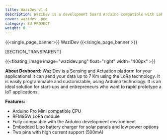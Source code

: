 ```yaml
---
title: WaziDev v1.4
description: WaziDev is a development board Arduino compatible with LoRa and embedded antenna
cover: wazidev_.png
category: EU PROJECT
weight: 0
---
```

{{<single_page_banner>}}
WaziDev
{{</single_page_banner >}}

[SECTION_TRANSPARENT]

{{<floating_image image="wazidev.png" float="right" width="400px" >}}

**About Devboard:** WaziDev is a Sensing and Actuation platform for your applications! It can send your data up to 7 Km using the LoRa technology. It is easily programmable and customizable, using Arduino technology. It is an ideal solution for start-ups and entrepreneurs who want to rapid prototype a IoT applications. 

**Features:**
- Arduino Pro Mini compatible CPU
- RFM95W LoRa module
- Fully compatible with the Arduino development environment
- Embedded Lipo battery charger for solar panels and low power options
- Two pins with high current support (500mA)